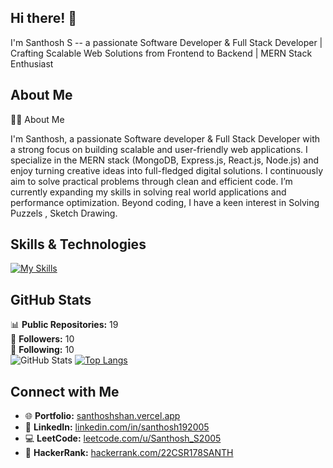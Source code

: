 ## Hi there! 👋

I'm Santhosh S -- a passionate Software Developer & Full Stack Developer | Crafting Scalable Web Solutions from Frontend to Backend | MERN Stack Enthusiast

## About Me

👨‍💻 About Me

I'm Santhosh, a passionate Software developer & Full Stack Developer with a strong focus on building scalable and user-friendly web applications. I specialize in the MERN stack (MongoDB, Express.js, React.js, Node.js) and enjoy turning creative ideas into full-fledged digital solutions. I continuously aim to solve practical problems through clean and efficient code. I’m currently expanding my skills in  solving real world applications and performance optimization. Beyond coding, I have a keen interest in Solving Puzzels , Sketch Drawing. 


## Skills & Technologies

[![My Skills](https://skillicons.dev/icons?i=c,css,figma,git,github,html,mysql,mongodb,react,nodejs,notion,express,postgres,postman,docker,java,js,selenium,tailwind,pycharm&perline=8)](https://skillicons.dev)

## GitHub Stats
📊 **Public Repositories:** 19  
👥 **Followers:** 10  
🔗 **Following:** 10  
![GitHub Stats](https://github-readme-stats.vercel.app/api?username=Santhosh-Shanmugam&show_icons=true&theme=radical)
[![Top Langs](https://github-readme-stats.vercel.app/api/top-langs/?username=Santhosh-Shanmugam&layout=compact&theme=dark)](https://github.com/anuraghazra/github-readme-stats)

## Connect with Me



- 🌐 **Portfolio:** [santhoshshan.vercel.app](https://santhoshshan.vercel.app)
- 💼 **LinkedIn:** [linkedin.com/in/santhosh192005](https://www.linkedin.com/in/santhosh192005)
- 💻 **LeetCode:** [leetcode.com/u/Santhosh_S2005](https://leetcode.com/u/Santhosh_S2005/)
- 🧠 **HackerRank:** [hackerrank.com/22CSR178SANTH](https://www.hackerrank.com/22CSR178SANTH)
